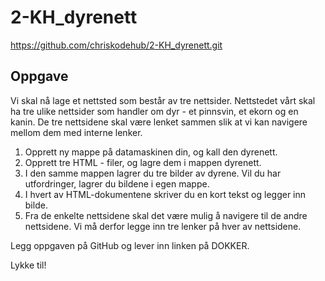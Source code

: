 # 2-KH_dyrenett

https://github.com/chriskodehub/2-KH_dyrenett.git

## Oppgave

Vi skal nå lage et nettsted som består av tre nettsider. Nettstedet vårt skal ha tre ulike nettsider som handler om dyr - et pinnsvin, et ekorn og en kanin. De tre nettsidene skal være lenket sammen slik at vi kan navigere mellom dem med interne lenker.

1. Opprett ny mappe på datamaskinen din, og kall den dyrenett.
2. Opprett tre HTML - filer, og lagre dem i mappen dyrenett.
3. I den samme mappen lagrer du tre bilder av dyrene. Vil du har utfordringer, lagrer du bildene i egen mappe.
4. I hvert av HTML-dokumentene skriver du en kort tekst og legger inn bilde.
5. Fra de enkelte nettsidene skal det være mulig å navigere til de andre nettsidene. Vi må derfor legge inn tre lenker på hver av nettsidene.
    
Legg oppgaven på GitHub og lever inn linken på DOKKER.

Lykke til!